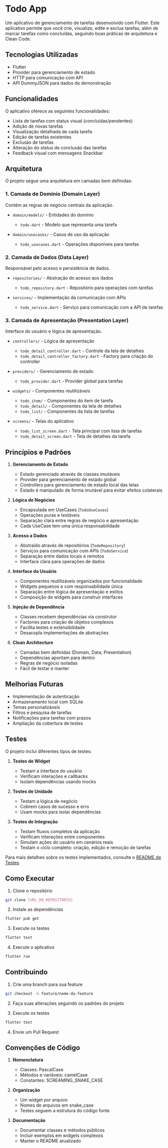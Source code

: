 # Todo App

Um aplicativo de gerenciamento de tarefas desenvolvido com Flutter. Este aplicativo permite que você crie, visualize, edite e exclua tarefas, além de marcar tarefas como concluídas, seguindo boas práticas de arquitetura e Clean Code.

## Tecnologias Utilizadas

- Flutter
- Provider para gerenciamento de estado
- HTTP para comunicação com API
- API DummyJSON para dados de demonstração

## Funcionalidades

O aplicativo oferece as seguintes funcionalidades:

- Lista de tarefas com status visual (concluídas/pendentes)
- Adição de novas tarefas
- Visualização detalhada de cada tarefa
- Edição de tarefas existentes
- Exclusão de tarefas
- Alteração do status de conclusão das tarefas
- Feedback visual com mensagens Snackbar

## Arquitetura

O projeto segue uma arquitetura em camadas bem definidas:

### 1. Camada de Domínio (Domain Layer)
Contém as regras de negócio centrais da aplicação.

- `domain/models/` - Entidades do domínio
    - `todo.dart` - Modelo que representa uma tarefa

- `domain/usecases/` - Casos de uso da aplicação
    - `todo_usecases.dart` - Operações disponíveis para tarefas

### 2. Camada de Dados (Data Layer)
Responsável pelo acesso e persistência de dados.

- `repositories/` - Abstração do acesso aos dados
    - `todo_repository.dart` - Repositório para operações com tarefas

- `services/` - Implementação da comunicação com APIs
    - `todo_service.dart` - Serviço para comunicação com a API de tarefas

### 3. Camada de Apresentação (Presentation Layer)
Interface do usuário e lógica de apresentação.

- `controllers/` - Lógica de apresentação
    - `todo_detail_controller.dart` - Controle da tela de detalhes
    - `todo_detail_controller_factory.dart` - Factory para criação do controller

- `providers/` - Gerenciamento de estado
    - `todo_provider.dart` - Provider global para tarefas

- `widgets/` - Componentes reutilizáveis
    - `todo_item/` - Componentes do item de tarefa
    - `todo_detail/` - Componentes da tela de detalhes
    - `todo_list/` - Componentes da lista de tarefas

- `screens/` - Telas do aplicativo
    - `todo_list_screen.dart` - Tela principal com lista de tarefas
    - `todo_detail_screen.dart` - Tela de detalhes da tarefa

## Princípios e Padrões

1. **Gerenciamento de Estado**
    - Estado gerenciado através de classes imutáveis
    - Provider para gerenciamento de estado global
    - Controllers para gerenciamento de estado local das telas
    - Estado é manipulado de forma imutável para evitar efeitos colaterais

2. **Lógica de Negócios**
    - Encapsulada em UseCases (`TodoUseCases`)
    - Operações puras e testáveis
    - Separação clara entre regras de negócio e apresentação
    - Cada UseCase tem uma única responsabilidade

3. **Acesso a Dados**
    - Abstraído através de repositórios (`TodoRepository`)
    - Serviços para comunicação com APIs (`TodoService`)
    - Separação entre dados locais e remotos
    - Interface clara para operações de dados

4. **Interface do Usuário**
    - Componentes reutilizáveis organizados por funcionalidade
    - Widgets pequenos e com responsabilidade única
    - Separação entre lógica de apresentação e estilos
    - Composição de widgets para construir interfaces

5. **Injeção de Dependência**
    - Classes recebem dependências via construtor
    - Factories para criação de objetos complexos
    - Facilita testes e extensibilidade
    - Desacopla implementações de abstrações

6. **Clean Architecture**
    - Camadas bem definidas (Domain, Data, Presentation)
    - Dependências apontam para dentro
    - Regras de negócio isoladas
    - Fácil de testar e manter
   
## Melhorias Futuras

- Implementação de autenticação
- Armazenamento local com SQLite
- Temas personalizáveis
- Filtros e pesquisa de tarefas
- Notificações para tarefas com prazos
- Ampliação da cobertura de testes

## Testes

O projeto inclui diferentes tipos de testes:

1. **Testes de Widget**
    - Testam a interface do usuário
    - Verificam interações e callbacks
    - Isolam dependências usando mocks

2. **Testes de Unidade**
    - Testam a lógica de negócio
    - Cobrem casos de sucesso e erro
    - Usam mocks para isolar dependências

3. **Testes de Integração**
    - Testam fluxos completos da aplicação
    - Verificam interações entre componentes
    - Simulam ações do usuário em cenários reais
    - Testam o ciclo completo: criação, edição e remoção de tarefas

Para mais detalhes sobre os testes implementados, consulte o [README de Testes](test/README.md).

## Como Executar

1. Clone o repositório
```bash
git clone [URL_DO_REPOSITORIO]
```

2. Instale as dependências
```bash
flutter pub get
```

3. Execute os testes
```bash
flutter test
```

4. Execute o aplicativo
```bash
flutter run
```

## Contribuindo

1. Crie uma branch para sua feature
```bash
git checkout -b feature/nome-da-feature
```

2. Faça suas alterações seguindo os padrões do projeto

3. Execute os testes
```bash
flutter test
```

4. Envie um Pull Request

## Convenções de Código

1. **Nomenclatura**
    - Classes: PascalCase
    - Métodos e variáveis: camelCase
    - Constantes: SCREAMING_SNAKE_CASE

2. **Organização**
    - Um widget por arquivo
    - Nomes de arquivos em snake_case
    - Testes seguem a estrutura do código fonte

3. **Documentação**
    - Documentar classes e métodos públicos
    - Incluir exemplos em widgets complexos
    - Manter o README atualizado
